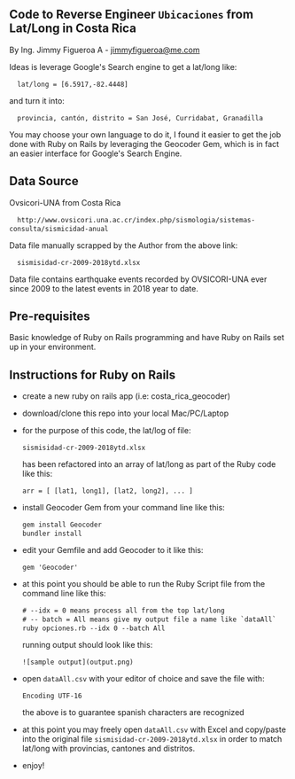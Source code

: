 ## Code to Reverse Engineer `Ubicaciones` from Lat/Long in Costa Rica
By Ing. Jimmy Figueroa A - jimmyfigueroa@me.com 

Ideas is leverage Google's Search engine to get a lat/long like: 

      lat/long = [6.5917,-82.4448]

and turn it into:

      provincia, cantón, distrito = San José, Curridabat, Granadilla

You may choose your own language to do it, I found it easier
to get the job done with Ruby on Rails by leveraging the Geocoder Gem,
which is in fact an easier interface for Google's Search Engine.

## Data Source
Ovsicori-UNA from Costa Rica 

      http://www.ovsicori.una.ac.cr/index.php/sismologia/sistemas-consulta/sismicidad-anual

Data file manually scrapped by the Author from the above link:

      sismisidad-cr-2009-2018ytd.xlsx

Data file contains earthquake events recorded by OVSICORI-UNA ever since 2009 to the latest events in 2018 year to date.

## Pre-requisites 
Basic knowledge of Ruby on Rails programming and have Ruby on Rails set up in your environment.


## Instructions for Ruby on Rails

* create a new ruby on rails app (i.e: costa_rica_geocoder) 
* download/clone this repo into your local Mac/PC/Laptop
* for the purpose of this code, the lat/log of file:

      sismisidad-cr-2009-2018ytd.xlsx

  has been refactored into an array of lat/long as part of the Ruby code like this:

      arr = [ [lat1, long1], [lat2, long2], ... ]

* install Geocoder Gem from your command line like this:

      gem install Geocoder
      bundler install 

* edit your Gemfile and add Geocoder to it like this:

      gem 'Geocoder'

* at this point you should be able to run the Ruby Script file from the command line like this:

      # --idx = 0 means process all from the top lat/long
      # -- batch = All means give my output file a name like `dataAll`
      ruby opciones.rb --idx 0 --batch All

  running output should look like this:

      ![sample output](output.png)

* open `dataAll.csv` with your editor of choice and save the file with:

      Encoding UTF-16 

  the above is to guarantee spanish characters are recognized

* at this point you may freely open `dataAll.csv` with Excel and copy/paste into the original file `sismisidad-cr-2009-2018ytd.xlsx` in order to match lat/long with provincias, cantones and distritos.

* enjoy!
      
